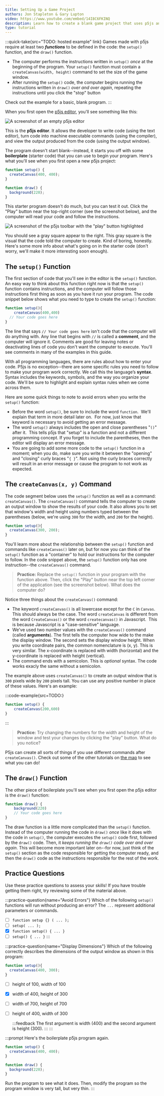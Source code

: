 ```yaml
---
title: Setting Up a Game Project
authors: Jon Stapleton & Gary Lupton
video: https://www.youtube.com/embed/14I8C6FKINQ
description: Learn how to create a blank game project that uses p5js and the p5play library. This tutorial explains how the "setup" and "draw" functions work, how to test your program, how the p5js coordinate system works, and how to save your work.
type: tutorial
---
```


:::quick-take{src="TODO: hosted example" link}
Games made with p5js require at least two ***functions*** to be defined in the code: the `setup()` function, and the `draw()` function. 

- The computer performs the instructions written in `setup()` *once* at the beginning of the program. Your `setup()` function must contain a `createCanvas(width, height)` command to set the size of the game window.
- After running the `setup()` code, the computer begins running the instructions written in `draw()` *over and over again*, repeating the instructions until you click the "stop" button

Check out the example for a basic, blank program.
:::

When you first open the [p5js editor](https://editor.p5js.org), you'll see something like this:

![A screenshot of an empty p5js editor](/TODO:)

This is the **p5js editor**. It allows the developer to write code (using the text editor), turn code into machine executable commands (using the compiler), and view the output produced from the code (using the output window).

The program doesn't start blank--instead, it starts you off with some **boilerplate** (starter code) that you can use to begin your program. Here's what you'll see when you first open a new p5js project:

```js
function setup() {
  createCanvas(400, 400);
}

function draw() {
  background(220);
}
```

This starter program doesn't do much, but you can test it out. Click the "Play" button near the top-right corner (see the screenshot below), and the computer will read your code and follow the instructions.

![A screenshot of the p5js toolbar with the "play" button highlighted](/TODO:)

You should see a gray square appear to the right. This gray square is the visual that the code told the computer to create. Kind of boring, honestly. Here's some more info about what's going on in the starter code (don't worry, we'll make it more interesting soon enough).

## The `setup()` Function

The first section of code that you'll see in the editor is the `setup()` function.  An easy way to think about this function right now is that the `setup()` function contains instructions, and the computer will follow those instructions first thing as soon as you have it run your program. The code snippet below shows what you need to type to create the `setup()` function:

```js
function setup(){
	createCanvas(400,400)
  // Your code goes here
}
```

The line that says `// Your code goes here` isn't code that the computer will do anything with. Any line that begins with `//` is called a **comment**, and the computer will ignore it. Comments are good for leaving notes or deactivating lines of code you don't want the computer to execute. You'll see comments in many of the examples in this guide.

With all programming languages, there are rules about how to enter your code. P5js is no exception--there are some specific rules you need to follow to make your program work correctly. We call this the language’s **syntax**. Syntax includes the keywords, symbols, and the way you organize your code. We'll be sure to highlight and explain syntax rules when we come across them.

Here are some quick things to note to avoid errors when you write the `setup()` function:

- Before the word `setup()`, be sure to include the word `function`.  We'll explain that term in more detail later on.  For now, just know that keyword is necessary to avoid getting an error message.
- The word `setup()` always includes the open and close parentheses "`()`" after it.  This tells p5js that "setup" is a function and not a different programming concept. If you forget to include the parentheses, then the editor will display an error message.
- You are going to add some more code to the `setup()` function in a moment; when you do, make sure you write it between the "opening" and "closing" curly braces "`{ }`". Not using the curly braces correctly will result in an error message or cause the program to not work as expected.

## The `createCanvas(x, y)` Command

The code segment below uses the `setup()` function as well as a command: `createCanvas()`. The `createCanvas()` command tells the computer to create an output window to show the results of your code. It also allows you to set that window's width and height using numbers typed between the parentheses (below, we're using `300` for the width, and `200` for the height).

```js
function setup(){  
  createCanvas(300, 200);  
}
```

You'll learn more about the relationship between the `setup()` function and commands like `createCanvas()` later on, but for now you can think of the `setup()` function as a "container" to hold our instructions for the computer to follow. In the code snippet above, the `setup()` function only has one instruction--the `createCanvas()` command.

> **Practice:** Replace the `setup()` function in your program with the function above. Then, click the "Play" button near the top left corner of the application (see the screenshot below). What does the computer do?

Notice three things about the `createCanvas()` command:

- The keyword `createCanvas()` is all lowercase except for the `C` in `Canvas`. This should always be the case. The word `createCanvas` is different from the word `CreateCanvas()` or the word `createcanvas()` in Javascript.  This is because Javascript is a "case-sensitive" language.
- We've used two number values with the `createCanvas()` command (called **arguments**). The first tells the computer how wide to the make the display window. The second sets the display window height. When you write coordinate pairs, the common nomenclature is (x, y). This is very similar. The x-coordinate is replaced with width (horizontal) and the y-coordinate is replaced with height (vertical).
- The command ends with a semicolon. This is *optional* syntax. The code works exacly the same without a semicolon.

The example above uses `createCanvas()` to create an output window that is `300` pixels wide by `200` pixels tall. You can use any positive number in place of these values. Here's an example:

:::code-example{src=TODO:}
```js
function setup() {
    createCanvas(200,600)
}
```
:::

> **Practice:** Try changing the numbers for the width and height of the window and test your changes by clicking the "play" button. What do you notice?

P5js can create all sorts of things if you use different commands after `createCanvas()`. Check out some of the other tutorials on [the map](/map) to see what you can do!

## The `draw()` Function

The other piece of boilerplate you'll see when you first open the p5js editor is the `draw()` function:

```js
function draw() {
	background(220)
	// Your code goes here
}
```

The draw function is a little more complicated than the `setup()` function. Instead of the computer running the code in `draw()` *once* like it does with the code in `setup()`, the computer executes the `setup()` code first, followed by the `draw()` code. Then, it *keeps running the `draw()` code over and over again*. This will become more important later on--for now, just think of the `setup()` section as the code responsible for getting the computer ready, and then the `draw()` code as the instructions responsible for the rest of the work.

## Practice Questions

Use these practice questions to assess your skills! If you have trouble getting them right, try reviewing some of the material above.

:::practice-question{name="Avoid Errors"}
Which of the following `setup()` functions will run without producing an error? The `...` represent additional parameters or commands.

- [ ] `function setup {} ( ... );`
- [ ] `setup( ... );`
- [x] `function setup() { ... }`
- [ ] `setup() { ... }`
:::

:::practice-question{name="Display Dimensions"}
Which of the following correctly describes the dimensions of the output window as shown in this program:

```js
function setup(){  
  createCanvas(400, 300);  
}
```

- [ ] height of 100, width of 100
- [x] width of 400, height of 300
- [ ] width of 700, height of 700
- [ ] height of 400, width of 300

	:::feedback
		The first argument is width (400) and the second argument is height (300).
	:::
:::

:::prompt
Here's the boilerplate p5js program again.

```js
function setup() {
  createCanvas(400, 400);
}

function draw() {
  background(220);
}
```

Run the program to see what it does. Then, modify the program so the program window is very tall, but very thin.
:::